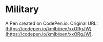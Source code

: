 # Military

A Pen created on CodePen.io. Original URL: [https://codepen.io/kmlb/pen/xxORgJW](https://codepen.io/kmlb/pen/xxORgJW).



